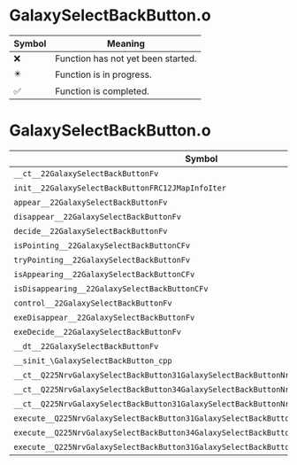 # GalaxySelectBackButton.o
| Symbol | Meaning 
| ------------- | ------------- 
| :x: | Function has not yet been started. 
| :eight_pointed_black_star: | Function is in progress. 
| :white_check_mark: | Function is completed. 


# GalaxySelectBackButton.o
| Symbol | Decompiled? |
| ------------- | ------------- |
| `__ct__22GalaxySelectBackButtonFv` | :x: |
| `init__22GalaxySelectBackButtonFRC12JMapInfoIter` | :x: |
| `appear__22GalaxySelectBackButtonFv` | :x: |
| `disappear__22GalaxySelectBackButtonFv` | :x: |
| `decide__22GalaxySelectBackButtonFv` | :x: |
| `isPointing__22GalaxySelectBackButtonCFv` | :x: |
| `tryPointing__22GalaxySelectBackButtonFv` | :x: |
| `isAppearing__22GalaxySelectBackButtonCFv` | :x: |
| `isDisappearing__22GalaxySelectBackButtonCFv` | :x: |
| `control__22GalaxySelectBackButtonFv` | :x: |
| `exeDisappear__22GalaxySelectBackButtonFv` | :x: |
| `exeDecide__22GalaxySelectBackButtonFv` | :x: |
| `__dt__22GalaxySelectBackButtonFv` | :x: |
| `__sinit_\GalaxySelectBackButton_cpp` | :x: |
| `__ct__Q225NrvGalaxySelectBackButton31GalaxySelectBackButtonNrvAppearFv` | :x: |
| `__ct__Q225NrvGalaxySelectBackButton34GalaxySelectBackButtonNrvDisappearFv` | :x: |
| `__ct__Q225NrvGalaxySelectBackButton31GalaxySelectBackButtonNrvDecideFv` | :x: |
| `execute__Q225NrvGalaxySelectBackButton31GalaxySelectBackButtonNrvDecideCFP5Spine` | :x: |
| `execute__Q225NrvGalaxySelectBackButton34GalaxySelectBackButtonNrvDisappearCFP5Spine` | :x: |
| `execute__Q225NrvGalaxySelectBackButton31GalaxySelectBackButtonNrvAppearCFP5Spine` | :x: |
